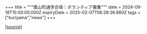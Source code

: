 +++
title = """栗山町通学合宿｜ボランティア募集"""
date = 2024-09-18T15:00:00.000Z
expiryDate = 2025-02-07T06:28:36.860Z
tags = ["kuriyama","news"]
+++


[[source]](https://www.town.kuriyama.hokkaido.jp/soshiki/55/28870.html)
